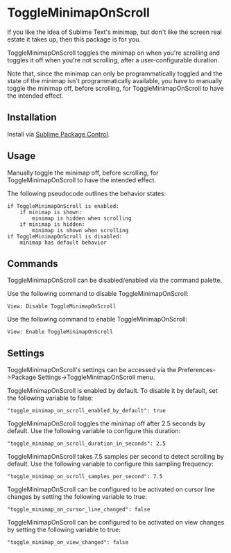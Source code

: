 # ToggleMinimapOnScroll

If you like the idea of Sublime Text's minimap, but don't like the screen real estate it takes up, then this package is for you.

ToggleMinimapOnScroll toggles the minimap on when you're scrolling and toggles it off when you're not scrolling, after a user-configurable duration.

Note that, since the minimap can only be programmatically toggled and the state of the minimap isn't programmatically available, you have to manually toggle the minimap off, before scrolling, for ToggleMinimapOnScroll to have the intended effect.

## Installation

Install via [Sublime Package Control](http://wbond.net/sublime_packages/package_control).

## Usage

Manually toggle the minimap off, before scrolling, for ToggleMinimapOnScroll to have the intended effect.

The following pseudocode outlines the behavior states:

    if ToggleMinimapOnScroll is enabled:
        if minimap is shown:
            minimap is hidden when scrolling
        if minimap is hidden:
            minimap is shown when scrolling
    if ToggleMinimapOnScroll is disabled:
        minimap has default behavior

## Commands

ToggleMinimapOnScroll can be disabled/enabled via the command palette.

Use the following command to disable ToggleMinimapOnScroll:

    View: Disable ToggleMinimapOnScroll

Use the following command to enable ToggleMinimapOnScroll:

    View: Enable ToggleMinimapOnScroll

## Settings

ToggleMinimapOnScroll's settings can be accessed via the Preferences->Package Settings->ToggleMinimapOnScroll menu.

ToggleMinimapOnScroll is enabled by default. To disable it by default, set the following variable to false:

    "toggle_minimap_on_scroll_enabled_by_default": true

ToggleMinimapOnScroll toggles the minimap off after 2.5 seconds by default. Use the following variable to configure this duration:

    "toggle_minimap_on_scroll_duration_in_seconds": 2.5

ToggleMinimapOnScroll takes 7.5 samples per second to detect scrolling by default. Use the following variable to configure this sampling frequency:

    "toggle_minimap_on_scroll_samples_per_second": 7.5

ToggleMinimapOnScroll can be configured to be activated on cursor line changes by setting the following variable to true:

    "toggle_minimap_on_cursor_line_changed": false

ToggleMinimapOnScroll can be configured to be activated on view changes by setting the following variable to true:

    "toggle_minimap_on_view_changed": false
